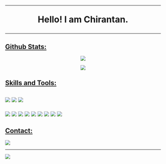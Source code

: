 <div align="left">
<h1 align="center"><hr>Hello! I am Chirantan.<hr></h1>
<h2><u>Github Stats:</u></h2>

  <p align="center"><img src="https://github-readme-stats.vercel.app/api?username=seccodegenius&show_icons=true&count_private=true&theme=midnight-purple"></p>
  <p align="center"><img src="https://github-readme-stats.vercel.app/api/top-langs/?username=seccodegenius&theme=highcontrast"></p>

   <h2><u>Skills and Tools:</u><h2>
  <p>
    <img src="https://img.shields.io/badge/C%2FC%2B%2B-000000?style=for-the-badge&logo=C%2B%2B&logoColor=green"/>
    <img src="https://img.shields.io/badge/python-000000?style=for-the-badge&logo=python&logoColor=blue"/>
    <img src="https://img.shields.io/badge/Java-000000?style=for-the-badge&logo=oracle&logoColor=4EAA25"/>
  </p>
  <p>
    <img src="https://img.shields.io/badge/github-000000?style=for-the-badge&logo=github&logoColor=white"/>
    <img src="https://img.shields.io/badge/gitlab-000000?style=for-the-badge&logo=gitlab&logoColor=white"/>
    <img src="https://img.shields.io/badge/-Stackoverflow-000000?style=for-the-badge&logo=stack-overflow&logoColor=FE7A16"/>
    <img src="https://img.shields.io/badge/XDA--Developers-000000?style=for-the-badge&logo=XDA-Developers&logoColor=%23AC6E2F"/>
    <img src="https://img.shields.io/badge/Visual%20Studio%20Code-000000?style=for-the-badge&logo=visual-studio-code&logoColor=0078d7"/>
    <img src="https://img.shields.io/badge/Android-000000?style=for-the-badge&logo=android&logoColor=3DDC84"/>
    <img src="https://img.shields.io/badge/Linux-000000?style=for-the-badge&logo=linux&logoColor=FCC624"/>
    <img src="https://img.shields.io/badge/Arch_Linux-000000?style=for-the-badge&logo=arch-linux&logoColor=blue"/>
    <img src="https://img.shields.io/badge/Windows-000000?style=for-the-badge&logo=windows&logoColor=0078D6"/>
  </p>
<h2><u>Contact:</u></h2>
  <p>
    <a href="chirantan.dev@gmail.com"><img src="https://img.shields.io/badge/Gmail-000000?style=for-the-badge&logo=gmail&logoColor=D14836"/></a>
  </p>
<hr>
</div>
<p align="left"> <img src="https://komarev.com/ghpvc/?username=seccodegenius&label=Profile%20Views&color=F38020&style=flat"> </p>
